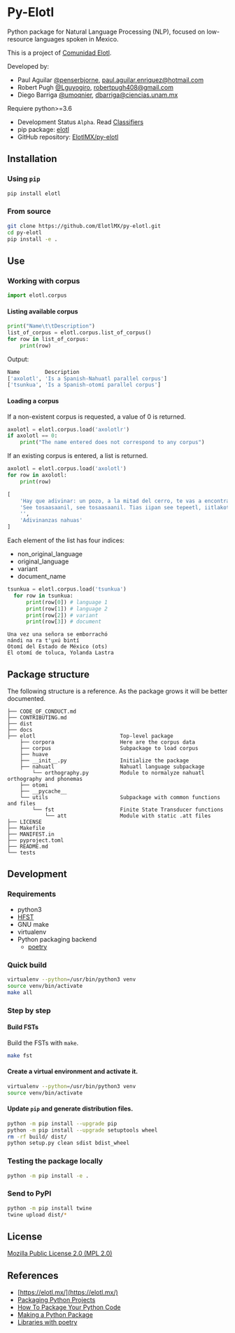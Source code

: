 # Py-Elotl

Python package for Natural Language Processing (NLP), focused on low-resource
languages spoken in Mexico.

This is a project of [Comunidad Elotl](https://elotl.mx/).

Developed by:
- Paul Aguilar [@penserbjorne](https://github.com/penserbjorne), [paul.aguilar.enriquez@hotmail.com](mailto:paul.aguilar.enriquez@hotmail.com)
- Robert Pugh [@Lguyogiro](https://github.com/Lguyogiro), [robertpugh408@gmail.com](mailto:robertpugh408@gmail.com)
- Diego Barriga [@umoqnier](https://github.com/umoqnier/), [dbarriga@ciencias.unam.mx](mailto:dbarriga@ciencias.unam.mx)

Requiere python>=3.6

- Development Status `Alpha`. Read [Classifiers](https://pypi.org/classifiers/)
- pip package: [elotl](https://pypi.org/project/elotl/)
- GitHub repository: [ElotlMX/py-elotl](https://github.com/ElotlMX/py-elotl)

## Installation

### Using `pip`

```bash
pip install elotl
```

### From source

```bash
git clone https://github.com/ElotlMX/py-elotl.git
cd py-elotl
pip install -e .
```

## Use

### Working with corpus

```python
import elotl.corpus
```

#### Listing available corpus

```python
print("Name\t\tDescription")
list_of_corpus = elotl.corpus.list_of_corpus()
for row in list_of_corpus:
    print(row)
```

Output:

```bash
Name		Description
['axolotl', 'Is a Spanish-Nahuatl parallel corpus']
['tsunkua', 'Is a Spanish-otomí parallel corpus']

```

#### Loading a corpus

If a non-existent corpus is requested, a value of 0 is returned.

```python
axolotl = elotl.corpus.load('axolotlr')
if axolotl == 0:
    print("The name entered does not correspond to any corpus")
```

If an existing corpus is entered, a list is returned.

```python
axolotl = elotl.corpus.load('axolotl')
for row in axolotl:
    print(row)
```

```python
[
    'Hay que adivinar: un pozo, a la mitad del cerro, te vas a encontrar.',
    'See tosaasaanil, see tosaasaanil. Tias iipan see tepeetl, iitlakotian tepeetl, tikoonextis san see aameyalli.',
    '',
    'Adivinanzas nahuas'
]
```

Each element of the list has four indices:

- non_original_language
- original_language
- variant
- document_name

```python
tsunkua = elotl.corpus.load('tsunkua')
  for row in tsunkua:
      print(row[0]) # language 1
      print(row[1]) # language 2
      print(row[2]) # variant
      print(row[3]) # document
```

```
Una vez una señora se emborrachó
nándi na ra t'u̱xú bintí
Otomí del Estado de México (ots)
El otomí de toluca, Yolanda Lastra
```


## Package structure

The following structure is a reference. As the package grows it will be better
documented.

```
├── CODE_OF_CONDUCT.md
├── CONTRIBUTING.md
├── dist
├── docs
├── elotl                           Top-level package
    ├── corpora                     Here are the corpus data
    ├── corpus                      Subpackage to load corpus
    ├── huave
    ├── __init__.py                 Initialize the package
    ├── nahuatl                     Nahuatl language subpackage
        └── orthography.py          Module to normalyze nahuatl orthography and phonemas
    ├── otomi
    ├── __pycache__
    └── utils                       Subpackage with common functions and files
        └── fst                     Finite State Transducer functions
            └── att                 Module with static .att files
├── LICENSE
├── Makefile
├── MANIFEST.in
├── pyproject.toml
├── README.md
└── tests
```

## Development

### Requirements

- python3
- [HFST](https://github.com/hfst/hfst)
- GNU make
- virtualenv
- Python packaging backend
  - [poetry](https://python-poetry.org/docs/)

### Quick build

```bash
virtualenv --python=/usr/bin/python3 venv
source venv/bin/activate
make all
```

### Step by step

#### Build FSTs

Build the FSTs with `make`.

```bash
make fst
```

#### Create a virtual environment and activate it.

```bash
virtualenv --python=/usr/bin/python3 venv
source venv/bin/activate
```

#### Update `pip` and generate distribution files.

```bash
python -m pip install --upgrade pip
python -m pip install --upgrade setuptools wheel
rm -rf build/ dist/
python setup.py clean sdist bdist_wheel
```

### Testing the package locally

```bash
python -m pip install -e .
```

### Send to PyPI

```bash
python -m pip install twine
twine upload dist/*
```

## License

[Mozilla Public License 2.0 (MPL 2.0)](./LICENSE)

## References

- [https://elotl.mx/](https://elotl.mx/)
- [Packaging Python Projects](https://packaging.python.org/tutorials/packaging-projects/)
- [How To Package Your Python Code](https://python-packaging.readthedocs.io/en/latest/minimal.html)
- [Making a Python Package](https://python-packaging-tutorial.readthedocs.io/en/latest/setup_py.html)
- [Libraries with poetry](https://python-poetry.org/docs/libraries/)
